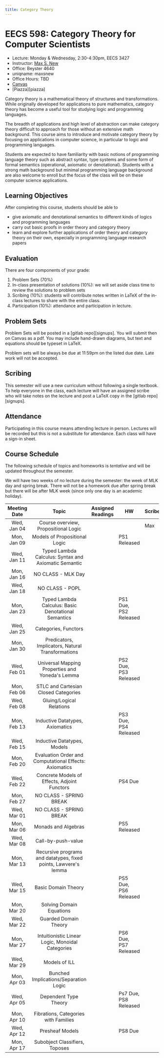 ```yaml
---
title: Category Theory
---
```


# EECS 598: Category Theory for Computer Scientists
- Lecture: Monday & Wednesday, 2:30-4:30pm, EECS 3427
- Instructor: [Max S. New][maxsnew]
- Office: Beyster 4640
- uniqname: maxsnew
- Office Hours: TBD
- [Canvas][canvas]
- [Piazza][piazza]

Category theory is a mathematical theory of structures and
transformations. While originally developed for applications to pure
mathematics, category theory has become a useful tool for studying
logic and programming languages.

The breadth of applications and high level of abstraction can make
category theory difficult to approach for those without an extensive
math background. This course aims to introduce and motivate category
theory by focusing on applications in computer science, in particular
to logic and programming languages.

Students are expected to have familiarity with basic notions of
programming language theory such as abstract syntax, type systems and
some form of formal semantics (operational, axiomatic or
denotational). Students with a strong math background but minimal
programming language background are also welcome to enroll but the
focus of the class will be on these computer science applications.

## Learning Objectives

After completing this course, students should be able to

- give axiomatic and denotational semantics to different kinds of
  logics and programming languages
- carry out basic proofs in order theory and category theory
- learn and explore further applications of order theory and category
  theory on their own, especially in programming language research
  papers

## Evaluation

There are four components of your grade:
1. Problem Sets (70%)
2. In-class presentation of solutions (10%): we will set aside class
   time to review the solutions to problem sets
3. Scribing (10%): students will contribute notes written in LaTeX of
   the in-class lectures to share with the entire class.
4. Participation (10%): attendance and participation in lecture.

## Problem Sets

Problem Sets will be posted in a [gitlab repo][signups]. You will
submit then on Canvas as a pdf. You may include hand-drawn diagrams,
but text and equations should be typeset in LaTeX.

Problem sets will be always be due at 11:59pm on the listed due
date. Late work will not be accepted.

## Scribing

This semester will use a new curriculum without following a single
textbook. To help everyone in the class, each lecture will have an
assigned scribe who will take notes on the lecture and post a LaTeX
copy in the [gitlab repo][signups].

## Attendance

Participating in this course means attending lecture in
person. Lectures will be recorded but this is not a substitute for
attendance. Each class will have a sign-in sheet.

## Course Schedule

The following schedule of topics and homeworks is *tentative* and will
be updated throughout the semester. 

We will have two weeks of no lecture during the semester: the week of
MLK day and spring break. There will not be a homework due after
spring break but there will be after MLK week (since only one day is
an academic holiday).

| Meeting Date | Topic                                                           | Assigned Readings | HW                    | Scribe |
|:------------:|:---------------------------------------------------------------:|:-----------------:|-----------------------|--------|
| Wed, Jan 04  | Course overview, Propositional Logic                            |                   |                       | Max    |
| Mon, Jan 09  | Models of Propositional Logic                                   |                   | PS1 Released          |        |
| Wed, Jan 11  | Typed Lambda Calculus: Syntax and Axiomatic Semantic            |                   |                       |        |
| Mon, Jan 16  | NO CLASS - MLK Day                                              |                   |                       |        |
| Wed, Jan 18  | NO CLASS - POPL                                                 |                   |                       |        |
| Mon, Jan 23  | Typed Lambda Calculus: Basic Denotational Semantics             |                   | PS1 Due, PS2 Released |        |
| Wed, Jan 25  | Categories, Functors                                            |                   |                       |        |
| Mon, Jan 30  | Predicators, Implicators, Natural Transformations               |                   |                       |        |
| Wed, Feb 01  | Universal Mapping Properties and Yoneda's Lemma                 |                   | PS2 Due, PS3 Released |        |
| Mon, Feb 06  | STLC and Cartesian Closed Categories                            |                   |                       |        |
| Wed, Feb 08  | Gluing/Logical Relations                                        |                   |                       |        |
| Mon, Feb 13  | Inductive Datatypes, Axiomatics                                 |                   | PS3 Due, PS4 Released |        |
| Wed, Feb 15  | Inductive Datatypes, Models                                     |                   |                       |        |
| Mon, Feb 20  | Evaluation Order and Computational Effects: Axiomatics          |                   |                       |        |
| Wed, Feb 22  | Concrete Models of Effects, Adjoint Functors                    |                   | PS4 Due               |        |
| Mon, Feb 27  | NO CLASS - SPRING BREAK                                         |                   |                       |        |
| Wed, Mar 01  | NO CLASS - SPRING BREAK                                         |                   |                       |        |
| Mon, Mar 06  | Monads and Algebras                                             |                   | PS5 Released          |        |
| Wed, Mar 08  | Call-by-push-value                                              |                   |                       |        |
| Mon, Mar 13  | Recursive programs and datatypes, fixed points, Lawvere's lemma |                   |                       |        |
| Wed, Mar 15  | Basic Domain Theory                                             |                   | PS5 Due, PS6 Released |        |
| Mon, Mar 20  | Solving Domain Equations                                        |                   |                       |        |
| Wed, Mar 22  | Guarded Domain Theory                                           |                   |                       |        |
| Mon, Mar 27  | Intuitionistic Linear Logic, Monoidal Categories                |                   | PS6 Due, PS7 Released |        |
| Wed, Mar 29  | Models of ILL                                                   |                   |                       |        |
| Mon, Apr 03  | Bunched Implications/Separation Logic                           |                   |                       |        |
| Wed, Apr 05  | Dependent Type Theory                                           |                   | Ps7 Due, PS8 Released |        |
| Mon, Apr 10  | Fibrations, Categories with Families                            |                   |                       |        |
| Wed, Apr 12  | Presheaf Models                                                 |                   | PS8 Due               |        |
| Mon, Apr 17  | Subobject Classifiers, Toposes                                  |                   |                       |        |



[maxsnew]: http://maxsnew.com
[canvas]: https://umich.instructure.com/courses/574129

